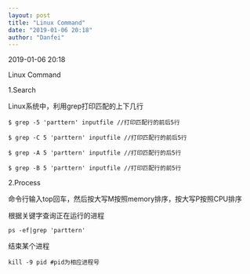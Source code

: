 ```yaml
---
layout: post
title: "Linux Command"
date: "2019-01-06 20:18"
author: "Danfei"
---
```

2019-01-06 20:18

Linux Command

1.Search

Linux系统中，利用grep打印匹配的上下几行

	$ grep -5 'parttern' inputfile //打印匹配行的前后5行
	
	$ grep -C 5 'parttern' inputfile //打印匹配行的前后5行
	
	$ grep -A 5 'parttern' inputfile //打印匹配行的后5行
	
	$ grep -B 5 'parttern' inputfile //打印匹配行的前5行

2.Process

命令行输入top回车，然后按大写M按照memory排序，按大写P按照CPU排序

根据关键字查询正在运行的进程
	
	ps -ef|grep 'parttern'

结束某个进程
	
	kill -9 pid #pid为相应进程号